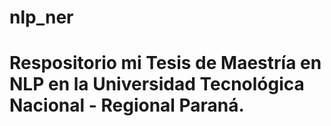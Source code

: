 # nlp_ner

# Respositorio mi Tesis de Maestría en NLP en la Universidad Tecnológica Nacional - Regional Paraná.
